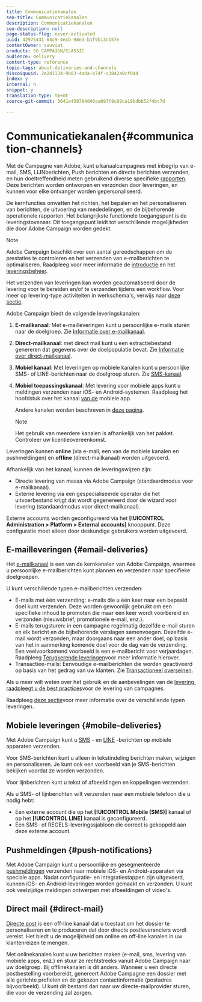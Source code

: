```yaml
---
title: Communicatiekanalen
seo-title: Communicatiekanalen
description: Communicatiekanalen
seo-description: null
page-status-flag: never-activated
uuid: 42975431-64c9-4ecb-98ed-b1f9b13c157e
contentOwner: sauviat
products: SG_CAMPAIGN/CLASSIC
audience: delivery
content-type: reference
topic-tags: about-deliveries-and-channels
discoiquuid: 2e2d1134-9b83-4ada-b74f-c3842a0cf044
index: y
internal: n
snippet: y
translation-type: tm+mt
source-git-commit: 3641e438784d40aa097f8c89ca19bdbb52f4bc7d

---
```



# Communicatiekanalen{#communication-channels}

Met de Campagne van Adobe, kunt u kanaalcampagnes met inbegrip van e-mail, SMS, LIJNberichten, Push berichten en directe berichten verzenden, en hun doeltreffendheid meten gebruikend diverse specifieke [rapporten](../../reporting/using/delivery-reports.md). Deze berichten worden ontworpen en verzonden door leveringen, en kunnen voor elke ontvanger worden gepersonaliseerd.

De kernfuncties omvatten het richten, het bepalen en het personaliseren van berichten, de uitvoering van mededelingen, en de bijbehorende operationele rapporten. Het belangrijkste functionele toegangspunt is de leveringstovenaar. Dit toegangspunt leidt tot verschillende mogelijkheden die door Adobe Campaign worden gedekt.

>[!NOTE]
>
>Adobe Campaign beschikt over een aantal gereedschappen om de prestaties te controleren en het verzenden van e-mailberichten te optimaliseren. Raadpleeg voor meer informatie de [introductie](https://docs.campaign.adobe.com/doc/AC/getting_started/EN/deliverability.html) en het [leveringsbeheer](../../delivery/using/about-deliverability.md).

Het verzenden van leveringen kan worden geautomatiseerd door de levering voor te bereiden en/of te verzenden tijdens een workflow. Voor meer op levering-type activiteiten in werkschema&#39;s, verwijs naar [deze sectie](../../workflow/using/about-action-activities.md).

Adobe Campaign biedt de volgende leveringskanalen:

1. **E-mailkanaal**: Met e-mailleveringen kunt u persoonlijke e-mails sturen naar de doelgroep. Zie [Informatie over e-mailkanaal](../../delivery/using/about-email-channel.md).
1. **Direct-mailkanaal**: met direct mail kunt u een extractiebestand genereren dat gegevens over de doelpopulatie bevat. Zie [Informatie over direct-mailkanaal](../../delivery/using/about-direct-mail-channel.md).
1. **Mobiel kanaal**: Met leveringen op mobiele kanalen kunt u persoonlijke SMS- of LINE-berichten naar de doelgroep sturen. Zie [SMS-kanaal](../../delivery/using/sms-channel.md).
1. **Mobiel toepassingskanaal**: Met levering voor mobiele apps kunt u meldingen verzenden naar iOS- en Android-systemen. Raadpleeg het hoofdstuk over het kanaal [van de](../../delivery/using/about-mobile-app-channel.md) mobiele app.

   Andere kanalen worden beschreven in [deze pagina](../../delivery/using/other-channels.md).

   >[!NOTE]
   >
   >Het gebruik van meerdere kanalen is afhankelijk van het pakket. Controleer uw licentieovereenkomst.

Leveringen kunnen **online** (via e-mail, een van de mobiele kanalen en pushmeldingen) en **offline** (direct-mailkanaal) worden uitgevoerd.

Afhankelijk van het kanaal, kunnen de leveringswijzen zijn:

* Directe levering van massa via Adobe Campaign (standaardmodus voor e-mailkanaal).
* Externe levering via een gespecialiseerde operator die het uitvoerbestand krijgt dat wordt gegenereerd door de wizard voor levering (standaardmodus voor direct-mailkanaal).

Externe accounts worden geconfigureerd via het **[!UICONTROL Administration > Platform > External accounts]** knooppunt. Deze configuratie moet alleen door deskundige gebruikers worden uitgevoerd.

## E-mailleveringen {#email-deliveries}

Het [e-mailkanaal](../../delivery/using/about-email-channel.md) is een van de kernkanalen van Adobe Campaign, waarmee u persoonlijke e-mailberichten kunt plannen en verzenden naar specifieke doelgroepen.

U kunt verschillende typen e-mailberichten verzenden:

* E-mails met één verzending: e-mails die u één keer naar een bepaald doel kunt verzenden. Deze worden gewoonlijk gebruikt om een specifieke inhoud te promoten die maar één keer wordt voorbereid en verzonden (nieuwsbrief, promotionele e-mail, enz.).
* E-mails terugsturen: in een campagne regelmatig dezelfde e-mail sturen en elk bericht en de bijbehorende verslagen samenvoegen. Dezelfde e-mail wordt verzonden, maar doorgaans naar een ander doel, op basis van het in aanmerking komende doel voor de dag van de verzending. Een veelvoorkomend voorbeeld is een e-mailbericht voor verjaardagen. Raadpleeg [Terugkerende leveringen](../../workflow/using/recurring-delivery.md)voor meer informatie hierover.
* Transactiee-mails: Eenvoudige e-mailberichten die worden geactiveerd op basis van het gedrag van uw klanten. Zie [Transactioneel overseinen](../../message-center/using/about-transactional-messaging.md).

Als u meer wilt weten over het gebruik en de aanbevelingen van de [levering, raadpleegt u de best practices](https://docs.campaign.adobe.com/doc/AC/getting_started/EN/deliveryBestPractices.html)voor de levering van campagnes.

Raadpleeg [deze sectie](../../delivery/using/types-of-deliveries.md)voor meer informatie over de verschillende typen leveringen.

## Mobiele leveringen {#mobile-deliveries}

Met Adobe Campaign kunt u [SMS](../../delivery/using/sms-channel.md) - en [LINE](../../delivery/using/line-channel.md) -berichten op mobiele apparaten verzenden.

Voor SMS-berichten kunt u alleen in tekstindeling berichten maken, wijzigen en personaliseren. Je kunt ook een voorbeeld van je SMS-berichten bekijken voordat ze worden verzonden.

Voor lijnberichten kunt u tekst of afbeeldingen en koppelingen verzenden.

Als u SMS- of lijnberichten wilt verzenden naar een mobiele telefoon die u nodig hebt:

* Een externe account die op het **[!UICONTROL Mobile (SMS)]** kanaal of op het **[!UICONTROL LINE]** kanaal is geconfigureerd.
* Een SMS- of REGELS-leveringssjabloon die correct is gekoppeld aan deze externe account.

## Pushmeldingen {#push-notifications}

Met Adobe Campaign kunt u persoonlijke en gesegmenteerde [pushmeldingen](../../delivery/using/about-mobile-app-channel.md) verzenden naar mobiele iOS- en Android-apparaten via speciale apps. Nadat configuratie- en integratiestappen zijn uitgevoerd, kunnen iOS- en Android-leveringen worden gemaakt en verzonden. U kunt ook veelzijdige meldingen ontwerpen met afbeeldingen of video&#39;s.

## Direct mail {#direct-mail}

[Directe post](../../delivery/using/about-direct-mail-channel.md) is een off-line kanaal dat u toestaat om het dossier te personaliseren en te produceren dat door directe postleveranciers wordt vereist. Het biedt u de mogelijkheid om online en off-line kanalen in uw klantenreizen te mengen.

Met onlinekanalen kunt u uw berichten maken (e-mail, sms, levering van mobiele apps, enz.) en stuur ze rechtstreeks vanuit Adobe Campaign naar uw doelgroep. Bij offlinekanalen is dit anders. Wanneer u een directe postbestelling voorbereidt, genereert Adobe Campagne een dossier met alle gerichte profielen en de gekozen contactinformatie (postadres bijvoorbeeld). U kunt dit bestand dan naar uw directe-mailprovider sturen, die voor de verzending zal zorgen.
